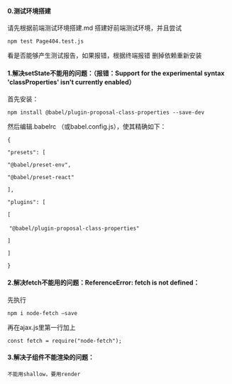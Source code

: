#### 0.测试环境搭建

请先根据前端测试环境搭建.md 搭建好前端测试环境，并且尝试

`npm test Page404.test.js`

看是否能够产生测试报告，如果报错，根据终端报错 删掉依赖重新安装

#### 1.解决setState不能用的问题：（报错：Support for the experimental syntax 'classProperties' isn't currently enabled）

首先安装：

`npm install @babel/plugin-proposal-class-properties --save-dev`

然后编辑.babelrc  （或babel.config.js），使其精确如下：

`{`

 `"presets": [`

   `"@babel/preset-env",`

   `"@babel/preset-react"`

 `],`

 `"plugins": [`

   `[`

​    `"@babel/plugin-proposal-class-properties"`

   `]`

 `]`

`}`

#### 2.解决fetch不能用的问题：ReferenceError: fetch is not defined：

先执行

`npm i node-fetch –save` 

再在ajax.js里第一行加上

`const fetch = require("node-fetch");`



#### 3.解决子组件不能渲染的问题：

```
不能用shallow，要用render
```